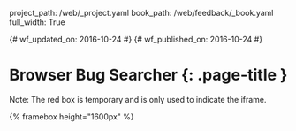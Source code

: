 project_path: /web/_project.yaml
book_path: /web/feedback/_book.yaml
full_width: True

{# wf_updated_on: 2016-10-24 #}
{# wf_published_on: 2016-10-24 #}

# Browser Bug Searcher {: .page-title }

Note: The red box is temporary and is only used to indicate the iframe.

<style>iframe {border: 1px solid red;}</style>

{% framebox height="1600px" %}
  <style>
    iframe {
      border: 0;
      width: 100%;
      height: 100%;
    }
  </style>
  <iframe></iframe>
  <script>
    devsite.framebox.AutoSizeClient.initAutoSize();
    document.querySelector('html').style.height = '100%';
    document.querySelector('body').style.height = '100%';
    var iframe = document.querySelector('iframe');
    if (document.querySelector('body.staging-framebox')) {
      iframe.src = 'https://browser-issue-tracker-search.appspot.com/?q=flexbox';
    } else {
      setTimeout(function() {
        devsite.framebox.AutoSizeClient.requestQueryAndFragment(function(query) {
          console.log('requestQueryAndFragment', query);
          iframe.src = 'https://browser-issue-tracker-search.appspot.com/' + query;
        });
      }, 100);
    }
  </script>
{% endframebox %}
